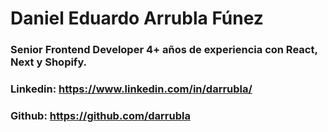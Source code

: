# Daniel Eduardo Arrubla Fúnez

### Senior Frontend Developer 4+ años de experiencia con React, Next y Shopify.

### Linkedin: https://www.linkedin.com/in/darrubla/

### Github: https://github.com/darrubla
